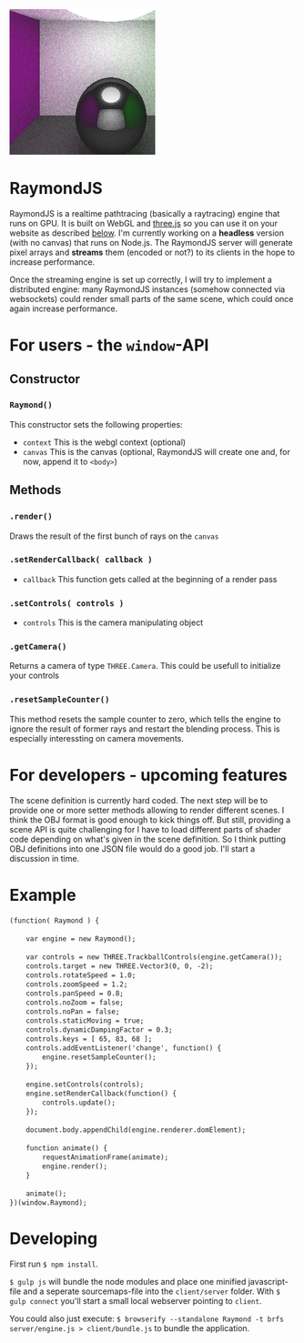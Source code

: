 ![A hello-world-scene rendered by RaymondJS](/raymondjs.png?raw=true "A hello world scene")

# RaymondJS

RaymondJS is a realtime pathtracing (basically a raytracing) engine that runs on GPU. It is built on WebGL and [three.js](https://github.com/mrdoob/three.js/) so you can use it on your website as described [below](#user-content-for-users---the-window-api). I'm currently working on a **headless** version (with no canvas) that runs on Node.js. The RaymondJS server will generate pixel arrays and **streams** them (encoded or not?) to its clients in the hope to increase performance.

Once the streaming engine is set up correctly, I will try to implement a distributed engine: many RaymondJS instances (somehow connected via websockets) could render small parts of the same scene, which could once again increase performance.

# For users - the ```window```-API

## Constructor

### ```Raymond()```
This constructor sets the following properties:

- ```context``` This is the webgl context (optional)
- ```canvas``` This is the canvas (optional, RaymondJS will create one and, for now, append it to ```<body>```)

## Methods

### ```.render()```
Draws the result of the first bunch of rays on the ```canvas```

### ```.setRenderCallback( callback )```

- ```callback``` This function gets called at the beginning of a render pass

### ```.setControls( controls )```

- ```controls``` This is the camera manipulating object

### ```.getCamera()```
Returns a camera of type ```THREE.Camera```. This could be usefull to initialize your controls

### ```.resetSampleCounter()```
This method resets the sample counter to zero, which tells the engine to ignore the result of former rays and restart the blending process. This is especially interessting on camera movements.

# For developers - upcoming features
The scene definition is currently hard coded. The next step will be to provide one or more setter methods allowing to render different scenes. I think the OBJ format is good enough to kick things off. But still, providing a scene API is quite challenging for I have to load different parts of shader code depending on what's given in the scene definition. So I think putting OBJ definitions into one JSON file would do a good job. I'll start a discussion in time.

# Example

```
(function( Raymond ) {

    var engine = new Raymond();

    var controls = new THREE.TrackballControls(engine.getCamera());
    controls.target = new THREE.Vector3(0, 0, -2);
    controls.rotateSpeed = 1.0;
    controls.zoomSpeed = 1.2;
    controls.panSpeed = 0.8;
    controls.noZoom = false;
    controls.noPan = false;
    controls.staticMoving = true;
    controls.dynamicDampingFactor = 0.3;
    controls.keys = [ 65, 83, 68 ];
    controls.addEventListener('change', function() {
        engine.resetSampleCounter();
    });

    engine.setControls(controls);
    engine.setRenderCallback(function() {
        controls.update();
    });

    document.body.appendChild(engine.renderer.domElement);

    function animate() {
        requestAnimationFrame(animate);
        engine.render();
    }

    animate();
})(window.Raymond);
```

# Developing
First run ```$ npm install```.

```$ gulp js``` will bundle the node modules and place one minified javascript-file and a seperate sourcemaps-file into the ```client/server``` folder. With ```$ gulp connect``` you'll start a small local webserver pointing to ```client```.

You could also just execute: ```$ browserify --standalone Raymond -t brfs server/engine.js > client/bundle.js``` to bundle the application.
